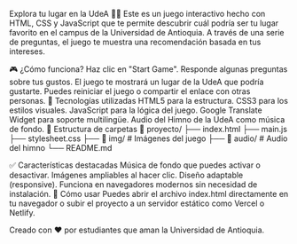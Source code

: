 Explora tu lugar en la UdeA 🏫💚
Este es un juego interactivo hecho con HTML, CSS y JavaScript que te permite descubrir cuál podría ser tu lugar favorito en el campus de la Universidad de Antioquia. A través de una serie de preguntas, el juego te muestra una recomendación basada en tus intereses.

🎮 ¿Cómo funciona?
Haz clic en "Start Game".
Responde algunas preguntas sobre tus gustos.
El juego te mostrará un lugar de la UdeA que podría gustarte.
Puedes reiniciar el juego o compartir el enlace con otras personas.
🧩 Tecnologías utilizadas
HTML5 para la estructura.
CSS3 para los estilos visuales.
JavaScript para la lógica del juego.
Google Translate Widget para soporte multilingüe.
Audio del Himno de la UdeA como música de fondo.
📁 Estructura de carpetas
📂 proyecto/ ├── index.html ├── main.js ├── stylesheet.css ├── 📁 img/ # Imágenes del juego ├── 📁 audio/ # Audio del himno └── README.md

✅ Características destacadas
Música de fondo que puedes activar o desactivar.
Imágenes ampliables al hacer clic.
Diseño adaptable (responsive).
Funciona en navegadores modernos sin necesidad de instalación.
🚀 Cómo usar
Puedes abrir el archivo index.html directamente en tu navegador o subir el proyecto a un servidor estático como Vercel o Netlify.

Creado con ❤️ por estudiantes que aman la Universidad de Antioquia.
